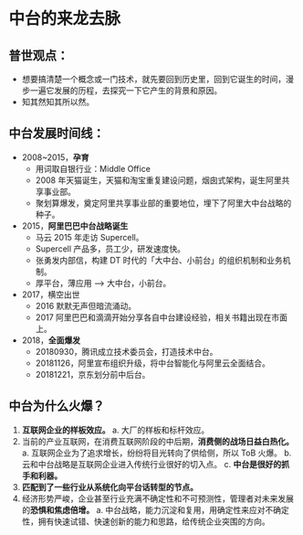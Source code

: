 # 中台的来龙去脉
## 普世观点：

*   想要搞清楚一个概念或一门技术，就先要回到历史里，回到它诞生的时间，漫步一遍它发展的历程，去探究一下它产生的背景和原因。
*   知其然知其所以然。

## 中台发展时间线：

*   2008~2015，**孕育**
    *   用词取自银行业：Middle Office
    *   2008 年天猫诞生，天猫和淘宝重复建设问题，烟囱式架构，诞生阿里共享事业部。
    *   聚划算爆发，奠定阿里共享事业部的重要地位，埋下了阿里大中台战略的种子。
*   2015，**阿里巴巴中台战略诞生**
    *   马云 2015 年走访 Supercell。
    *   Supercell 产品多，员工少，研发速度快。
    *   张勇发内部信，构建 DT 时代的「大中台、小前台」的组织机制和业务机制。
    *   厚平台，薄应用 --\> 大中台，小前台。
*   2017，横空出世
    *   2016 默默无声但暗流涌动。
    *   2017 阿里巴巴和滴滴开始分享各自中台建设经验，相关书籍出现在市面上。
*   2018，**全面爆发**
    *   20180930，腾讯成立技术委员会，打造技术中台。
    *   20181126，阿里宣布组织升级，将中台智能化与阿里云全面结合。
    *   20181221，京东划分前中后台。

## 中台为什么火爆？

1.  **互联网企业的样板效应。**
    a.  大厂的样板和标杆效应。
2.  当前的产业互联网，在消费互联网阶段的中后期，**消费侧的战场日益白热化。**
    a.  互联网企业为了追求增长，纷纷将目光转向了供给侧，所以 ToB 火爆。
    b.  云和中台战略是互联网企业进入传统行业很好的切入点。
    c.  **中台是很好的抓手和利器。**
3.  **匹配到了一些行业从系统化向平台话转型的节点。**
4.  经济形势严峻，企业甚至行业充满不确定性和不可预测性，管理者对未来发展的**恐惧和焦虑倍增。**
    a.  中台战略，能力沉淀和复用，用确定性来应对不确定性，拥有快速试错、快速创新的能力和思路，给传统企业突围的方向。
